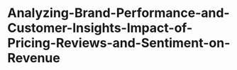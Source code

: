 # Analyzing-Brand-Performance-and-Customer-Insights-Impact-of-Pricing-Reviews-and-Sentiment-on-Revenue